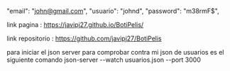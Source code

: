 "email": "john@gmail.com",
"usuario": "johnd",
"password": "m38rmF$",


link pagina : 
https://javipj27.github.io/BotiPelis/

link repositorio :
https://github.com/javipj27/BotiPelis

para iniciar el json server para comprobar contra mi json de usuarios es el siguiente comando
json-server --watch usuarios.json --port 3000

